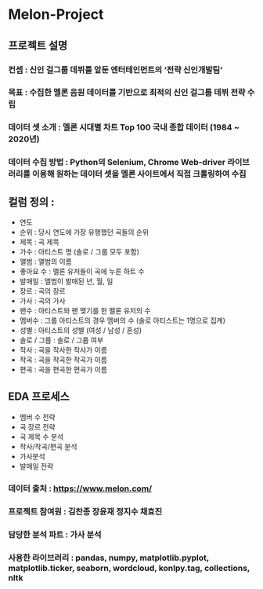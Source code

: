 # Melon-Project

## 프로젝트 설명
### 컨셉 : 신인 걸그룹 데뷔를 앞둔 엔터테인먼트의 ‘전략 신인개발팀‘
### 목표 : 수집한 멜론 음원 데이터를 기반으로 최적의 신인 걸그룹 데뷔 전략 수립
### 데이터 셋 소개 : 멜론 시대별 차트 Top 100 국내 종합 데이터 (1984 ~ 2020년)
### 데이터 수집 방법 : Python의 Selenium, Chrome Web-driver 라이브러리를 이용해 원하는 데이터 셋을 멜론 사이트에서 직접 크롤링하여 수집
## 컬럼 정의 :
* 연도
* 순위 : 당시 연도에 가장 유행했던 곡들의 순위
* 제목 : 곡 제목
* 가수 : 아티스트 명 (솔로 / 그룹 모두 포함)
* 앨범 : 앨범의 이름
* 좋아요 수 : 멜론 유저들이 곡에 누른 하트 수
* 발매일 : 앨범이 발매된 년, 월, 일
* 장르 : 곡의 장르
* 가사 : 곡의 가사
* 팬수 : 아티스트와 팬 맺기를 한 멜론 유저의 수
* 멤버수 : 그룹 아티스트의 경우 멤버의 수 (솔로 아티스트는 1명으로 집계)
* 성별 : 아티스트의 성별 (여성 / 남성 / 혼성)
* 솔로 / 그룹 : 솔로 / 그룹 여부
* 작사 : 곡을 작사한 작사가 이름
* 작곡 : 곡을 작곡한 작곡가 이름
* 편곡 : 곡을 편곡한 편곡가 이름

## EDA 프로세스
* 멤버 수 전략
* 곡 장르 전략
* 곡 제목 수 분석
* 작사/작곡/편곡 분석
* 가사분석
* 발매일 전략

### 데이터 출처 : https://www.melon.com/
### 프로젝트 참여원 : 김찬종 장윤재 정지수 채효진
### 담당한 분석 파트 : 가사 분석
### 사용한 라이브러리 : pandas, numpy, matplotlib.pyplot, matplotlib.ticker, seaborn, wordcloud, konlpy.tag, collections, nltk
